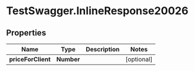 # TestSwagger.InlineResponse20026

## Properties

Name | Type | Description | Notes
------------ | ------------- | ------------- | -------------
**priceForClient** | **Number** |  | [optional] 


